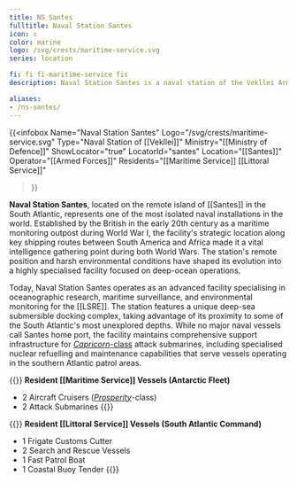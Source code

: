```yaml
---
title: NS Santes
fulltitle: Naval Station Santes
icon: ⚓️
color: marine
logo: /svg/crests/maritime-service.svg
series: location

fi: fi fi-maritime-service fis
description: Naval Station Santes is a naval station of the Vekllei Armed Forces, located in the republic of Santes.

aliases:
- /ns-santes/
---
```

{{<infobox
	 Name="Naval Station Santes"
	 Logo="/svg/crests/maritime-service.svg"
	 Type="Naval Station of [[Vekllei]]"
	 Ministry="[[Ministry of Defence]]"
	 ShowLocator="true"
	 LocatorId="santes"
	 Location="[[Santes]]"
     Operator="[[Armed Forces]]"
     Residents="[[Maritime Service]] [[Littoral Service]]"
 >}}

<span class="fi fi-maritime-service fis"></span> **Naval Station Santes**, located on the remote island of [[Santes]] in the South Atlantic, represents one of the most isolated naval installations in the world. Established by the British in the early 20th century as a maritime monitoring outpost during World War I, the facility's strategic location along key shipping routes between South America and Africa made it a vital intelligence gathering point during both World Wars. The station's remote position and harsh environmental conditions have shaped its evolution into a highly specialised facility focused on deep-ocean operations.

Today, Naval Station Santes operates as an advanced facility specialising in oceanographic research, maritime surveillance, and environmental monitoring for the [[LSRE]]. The station features a unique deep-sea submersible docking complex, taking advantage of its proximity to some of the South Atlantic's most unexplored depths. While no major naval vessels call Santes home port, the facility maintains comprehensive support infrastructure for [*Capricorn*-class](/capricorn-class/) attack submarines, including specialised nuclear refuelling and maintenance capabilities that serve vessels operating in the southern Atlantic patrol areas.

{{<note table>}}
**Resident [[Maritime Service]] Vessels (Antarctic Fleet)**

* 2 Aircraft Cruisers ([*Prosperity*](/prosperity-class/)-class)
* 2 Attack Submarines
{{</note>}}

{{<note table>}}
**Resident [[Littoral Service]] Vessels (South Atlantic Command)**

* 1 Frigate Customs Cutter
* 2 Search and Rescue Vessels
* 1 Fast Patrol Boat
* 1 Coastal Buoy Tender
{{</note>}}